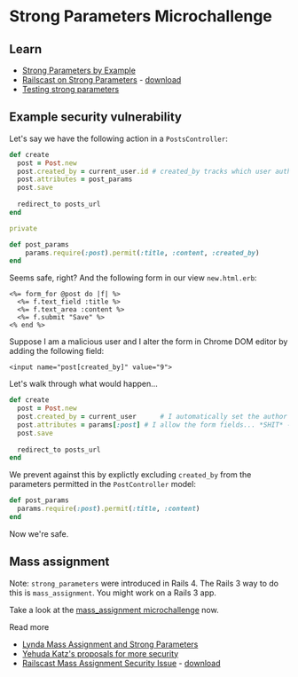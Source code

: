 # Strong Parameters Microchallenge

## Learn

* [Strong Parameters by Example](http://blog.sensible.io/2013/08/17/strong-parameters-by-example.html)
* [Railscast on Strong Parameters](http://railscasts.com/episodes/371-strong-parameters) - [download](https://dl.dropboxusercontent.com/u/930145/dbc/371-strong-parameters.mp4)
* [Testing strong parameters](http://pivotallabs.com/rails-4-testing-strong-parameters/)

## Example security vulnerability

Let's say we have the following action in a ``PostsController``:

```ruby
def create
  post = Post.new
  post.created_by = current_user.id # created_by tracks which user authored the post
  post.attributes = post_params
  post.save
  
  redirect_to posts_url
end

private

def post_params
	params.require(:post).permit(:title, :content, :created_by)
end
```

Seems safe, right? And the following form in our view ``new.html.erb``:

```
<%= form_for @post do |f| %>
  <%= f.text_field :title %>
  <%= f.text_area :content %>
  <%= f.submit "Save" %>
<% end %>
```

Suppose I am a malicious user and I alter the form in Chrome DOM editor by adding the following field:
```
<input name="post[created_by]" value="9">
```

Let's walk through what would happen...

```ruby
def create
  post = Post.new
  post.created_by = current_user      # I automatically set the author to be the current logged in user
  post.attributes = params[:post] # I allow the form fields... *SHIT* - the params[:post][:created_by] was sent via my hack and will record that the post was created by author_id to 9, which is not correct!
  post.save
  
  redirect_to posts_url
end
```

We prevent against this by explictly excluding ```created_by``` from the parameters permitted in the ``PostController`` model:
```ruby
def post_params
  params.require(:post).permit(:title, :content)
end
`````

Now we're safe.

## Mass assignment

Note: `strong_parameters` were introduced in Rails 4.  The Rails 3 way to do this is `mass_assignment`.  You might work on a Rails 3 app.  

Take a look at the [mass_assignment microchallenge](./mass-assignment.md) now.

Read more

- [Lynda Mass Assignment and Strong Parameters](http://www.lynda.com/Ruby-Rails-tutorials/Mass-assignment-strong-parameters/139989/159116-4.html)
- [Yehuda Katz's proposals for more security](https://gist.github.com/wycats/1974187)
- [Railscast Mass Assignment Security Issue](http://railscasts.com/episodes/26-hackers-love-mass-assignment-revised) - [download](https://dl.dropboxusercontent.com/u/930145/dbc/026-hackers-love-mass-assignment-revised.mp4)
